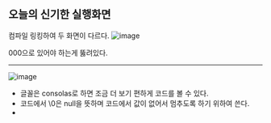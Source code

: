 오늘의 신기한 실행화면
-
컴파일 링킹하여 두 화면이 다르다.
![image](https://github.com/user-attachments/assets/9e6f7258-0a40-4b1b-a132-160999c91f7c)

000으로 있어야 하는게 뚫려있다.

---

![image](https://github.com/user-attachments/assets/591c070d-97d5-48c4-ab85-1a1a9631ca3a)

- 글꼴은 consolas로 하면 조금 더 보기 편하게 코드를 볼 수 있다.
- 코드에서 \0은 null을 뜻하며 코드에서 값이 없어서 멈추도록 하기 위하여 쓴다.
- 


